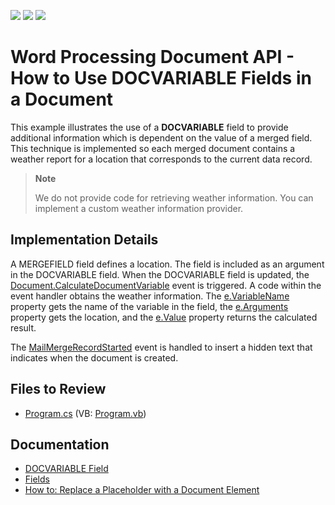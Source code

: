 <!-- default badges list -->
![](https://img.shields.io/endpoint?url=https://codecentral.devexpress.com/api/v1/VersionRange/155868028/18.2.2%2B)
[![](https://img.shields.io/badge/Open_in_DevExpress_Support_Center-FF7200?style=flat-square&logo=DevExpress&logoColor=white)](https://supportcenter.devexpress.com/ticket/details/T830501)
[![](https://img.shields.io/badge/📖_How_to_use_DevExpress_Examples-e9f6fc?style=flat-square)](https://docs.devexpress.com/GeneralInformation/403183)
<!-- default badges end -->
# Word Processing Document API - How to Use DOCVARIABLE Fields in a Document

This example illustrates the use of a **DOCVARIABLE** field to provide additional information which is dependent on the value of a merged field. This technique is implemented so each merged document contains a weather report for a location that corresponds to the current data record.

> **Note**
>
> We do not provide code for retrieving weather information. You can implement a custom weather information provider.

## Implementation Details

A MERGEFIELD field defines a location. The field is included as an argument in the DOCVARIABLE field. When the DOCVARIABLE field is updated, the [Document.CalculateDocumentVariable](https://docs.devexpress.com/OfficeFileAPI/DevExpress.XtraRichEdit.API.Native.Document.CalculateDocumentVariable) event is triggered. A code within the event handler obtains the weather information. The [e.VariableName](https://docs.devexpress.com/OfficeFileAPI/DevExpress.XtraRichEdit.CalculateDocumentVariableEventArgs.VariableName) property gets the name of the variable in the field, the <u>e.Arguments</u> property gets the location, and the <u>e.Value</u> property returns the calculated result.

The [MailMergeRecordStarted](https://docs.devexpress.com/OfficeFileAPI/DevExpress.XtraRichEdit.RichEditDocumentServer.MailMergeRecordStarted) event is handled to insert a hidden text that indicates when the document is created.

## Files to Review

* [Program.cs](./CS/WordProcessingFileAPI_CalcDocumentVariable/Program.cs) (VB: [Program.vb](./VB/WordProcessingFileAPI_CalcDocumentVariable/Program.vb))

## Documentation

* [DOCVARIABLE Field](https://docs.devexpress.com/OfficeFileAPI/15291/word-processing-document-api/fields/field-codes/docvariable)
* [Fields](https://docs.devexpress.com/OfficeFileAPI/15280/word-processing-document-api/fields)
* [How to: Replace a Placeholder with a Document Element](https://docs.devexpress.com/OfficeFileAPI/404369/word-processing-document-api/examples/search-and-replace/how-to-replace-a-placeholder-with-a-document-element)
